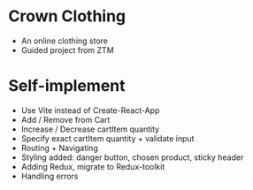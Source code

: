 # Crown Clothing

- An online clothing store
- Guided project from ZTM

# Self-implement

- Use Vite instead of Create-React-App
- Add / Remove from Cart
- Increase / Decrease cartItem quantity
- Specify exact cartItem quantity + validate input
- Routing + Navigating
- Styling added: danger button, chosen product, sticky header
- Adding Redux, migrate to Redux-toolkit
- Handling errors
